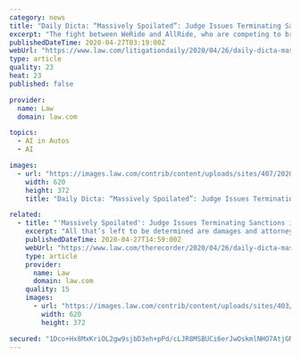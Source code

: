```yaml
---
category: news
title: "Daily Dicta: “Massively Spoilated”: Judge Issues Terminating Sanctions in Fight over Self-Driving Cars"
excerpt: "The fight between WeRide and AllRide, who are competing to bring self-driving cars to the Chinese market, stands out for what U.S. District Judge Edward Davila of the Northern District of California described as a “staggering” amount of destruction of potentially discoverable material."
publishedDateTime: 2020-04-27T03:19:00Z
webUrl: "https://www.law.com/litigationdaily/2020/04/26/daily-dicta-massively-spoilated-judge-issues-terminating-sanctions-in-fight-over-self-driving-cars/"
type: article
quality: 23
heat: 23
published: false

provider:
  name: Law
  domain: law.com

topics:
  - AI in Autos
  - AI

images:
  - url: "https://images.law.com/contrib/content/uploads/sites/407/2020/02/Quinn-Emanuel-Office-Sign-Article-201803121918.jpg"
    width: 620
    height: 372
    title: "Daily Dicta: “Massively Spoilated”: Judge Issues Terminating Sanctions in Fight over Self-Driving Cars"

related:
  - title: "'Massively Spoilated': Judge Issues Terminating Sanctions in Fight over Self-Driving Cars"
    excerpt: "All that’s left to be determined are damages and attorneys’ fees. It’s one in a series of autonomous vehicle trade secrets cases that have been flaring up in Silicon Valley of late—conflict that’s not entirely surprising, given the race to develop self-driving technology and the potentially enormous payoff for the first company to ..."
    publishedDateTime: 2020-04-27T14:59:00Z
    webUrl: "https://www.law.com/therecorder/2020/04/26/daily-dicta-massively-spoilated-judge-issues-terminating-sanctions-in-fight-over-self-driving-cars-403-49494/"
    type: article
    provider:
      name: Law
      domain: law.com
    quality: 15
    images:
      - url: "https://images.law.com/contrib/content/uploads/sites/403/2020/04/Quinn-Emanuel-Office-Sign-Article-201803121918.jpg"
        width: 620
        height: 372

secured: "1Dco+Hx8MxKriOL2gw9sjbD3eh+pPd/cLJR8MSBUCi6erJwOskmlNHO7AtjGNlR7HeISBu82CZA5Z8S1lK9BHKsw/qux4/2yHu1vLdSkQJQzbwLXQoQWrTwcrzNhgsawojN6nTmjohDw9qeXGzbMdcUV8YiAsNe5FOGupjENQewDT0fPmxN5PBn2/ijl+DV8oMFvahojFn23RC9l8UcFDY+/9nT/jpJQNGzGauEnqmGNWj3L1Amo0oufthV4ctKXmcX916J4gpoRkDzmPQslgYmAaYES20xFTW7oMjYAEr+R3DrB0qjU+r+/epf3g1Ip+B30yN933jpCJYsU4hbXV9LWuQbFSTj/boWGm9+vOeMxmPJN5RanVQRvM10P6exL+FK8ZX2AiU0qgCC5+dZ0+TOKHuENUO7E8A60rKmAxPk4UbsDRnCP4pVVgK5oODi12rI4K500MCYhRqx20BcdGcpBX0sLcbFD2jZ/LXs9U5I=;2Tfz4p2eC18+Pgf4KJxuoQ=="
---
```


